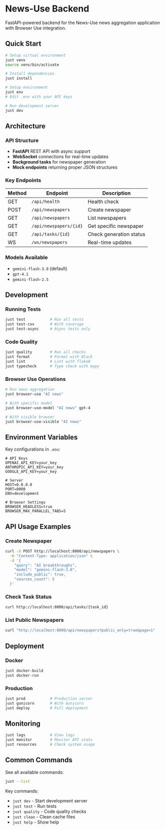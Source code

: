 # News-Use Backend

FastAPI-powered backend for the News-Use news aggregation application with Browser Use integration.

## Quick Start

```bash
# Setup virtual environment
just venv
source venv/bin/activate

# Install dependencies
just install

# Setup environment
just env
# Edit .env with your API keys

# Run development server
just dev
```

## Architecture

### API Structure
- **FastAPI** REST API with async support
- **WebSocket** connections for real-time updates
- **Background tasks** for newspaper generation
- **Mock endpoints** returning proper JSON structures

### Key Endpoints

| Method | Endpoint | Description |
|--------|----------|-------------|
| GET | `/api/health` | Health check |
| POST | `/api/newspapers` | Create newspaper |
| GET | `/api/newspapers` | List newspapers |
| GET | `/api/newspapers/{id}` | Get specific newspaper |
| GET | `/api/tasks/{id}` | Check generation status |
| WS | `/ws/newspapers` | Real-time updates |

### Models Available
- `gemini-flash-3.0` (default)
- `gpt-4.1`
- `gemini-flash-2.5`

## Development

### Running Tests
```bash
just test           # Run all tests
just test-cov       # With coverage
just test-async     # Async tests only
```

### Code Quality
```bash
just quality        # Run all checks
just format         # Format with Black
just lint           # Lint with flake8
just typecheck      # Type check with mypy
```

### Browser Use Operations
```bash
# Run news aggregation
just browser-use "AI news"

# With specific model
just browser-use-model "AI news" gpt-4

# With visible browser
just browser-use-visible "AI news"
```

## Environment Variables

Key configurations in `.env`:

```env
# API Keys
OPENAI_API_KEY=your_key
ANTHROPIC_API_KEY=your_key
GOOGLE_API_KEY=your_key

# Server
HOST=0.0.0.0
PORT=8000
ENV=development

# Browser Settings
BROWSER_HEADLESS=true
BROWSER_MAX_PARALLEL_TABS=5
```

## API Usage Examples

### Create Newspaper
```bash
curl -X POST http://localhost:8000/api/newspapers \
  -H "Content-Type: application/json" \
  -d '{
    "query": "AI breakthroughs",
    "model": "gemini-flash-3.0",
    "include_public": true,
    "sources_count": 5
  }'
```

### Check Task Status
```bash
curl http://localhost:8000/api/tasks/{task_id}
```

### List Public Newspapers
```bash
curl "http://localhost:8000/api/newspapers?public_only=true&page=1"
```

## Deployment

### Docker
```bash
just docker-build
just docker-run
```

### Production
```bash
just prod           # Production server
just gunicorn       # With Gunicorn
just deploy         # Full deployment
```

## Monitoring

```bash
just logs           # View logs
just monitor        # Monitor API stats
just resources      # Check system usage
```

## Common Commands

See all available commands:
```bash
just --list
```

Key commands:
- `just dev` - Start development server
- `just test` - Run tests
- `just quality` - Code quality checks
- `just clean` - Clean cache files
- `just help` - Show help